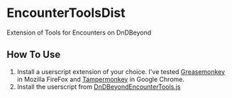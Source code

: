 # EncounterToolsDist
Extension of Tools for Encounters on DnDBeyond

## How To Use

1. Install a userscript extension of your choice. I've tested [Greasemonkey](https://addons.mozilla.org/en-US/firefox/addon/greasemonkey/) in Mozilla FireFox and [Tampermonkey](https://chrome.google.com/webstore/detail/tampermonkey/dhdgffkkebhmkfjojejmpbldmpobfkfo) in Google Chrome.
2. Install the userscript from [DnDBeyondEncounterTools.js](https://raw.githubusercontent.com/sowry-rascality/EncounterToolsDist/main/DnDBeyondEncounterTools.js)
